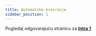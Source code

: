 ```yaml
---
title: Automatsko kreiranje
sidebar_position: 1
---
```


Pogledaj odgovarajuću stranicu za **[Intra 1 ](/docs/finance-area/declarations/intrastat/automatic-creation-intrastat1/automatic-creation)**








